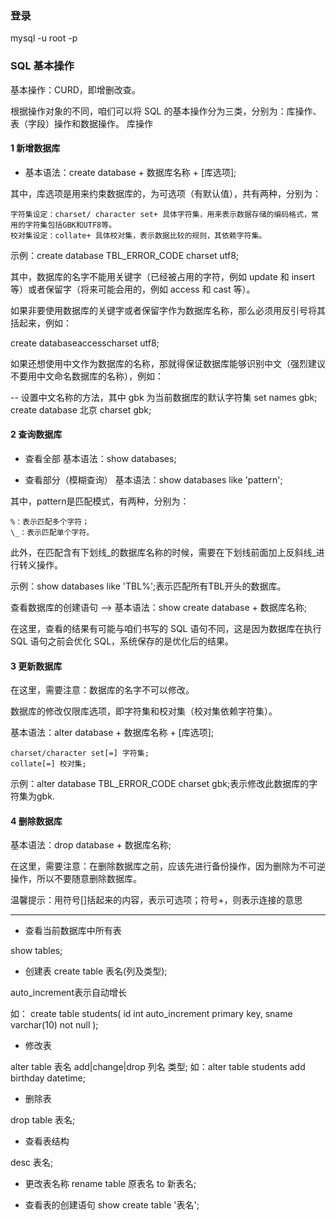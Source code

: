 ### 登录

mysql -u root -p

### SQL 基本操作

基本操作：CURD，即增删改查。

根据操作对象的不同，咱们可以将 SQL 的基本操作分为三类，分别为：库操作、表（字段）操作和数据操作。
库操作

#### 1 新增数据库

* 基本语法：create database + 数据库名称 + [库选项];

其中，库选项是用来约束数据库的，为可选项（有默认值），共有两种，分别为：

    字符集设定：charset/ character set+ 具体字符集，用来表示数据存储的编码格式，常用的字符集包括GBK和UTF8等。
    校对集设定：collate+ 具体校对集，表示数据比较的规则，其依赖字符集。

示例：create database TBL_ERROR_CODE charset utf8;

其中，数据库的名字不能用关键字（已经被占用的字符，例如 update 和 insert 等）或者保留字（将来可能会用的，例如 access 和 cast 等）。

如果非要使用数据库的关键字或者保留字作为数据库名称，那么必须用反引号将其括起来，例如：

create databaseaccesscharset utf8;

如果还想使用中文作为数据库的名称，那就得保证数据库能够识别中文（强烈建议不要用中文命名数据库的名称），例如：

-- 设置中文名称的方法，其中 gbk 为当前数据库的默认字符集
set names gbk;
create database 北京 charset gbk;

#### 2 查询数据库

* 查看全部
基本语法：show databases;

* 查看部分（模糊查询）
基本语法：show databases like 'pattern';

其中，pattern是匹配模式，有两种，分别为：

    %：表示匹配多个字符；
    \_：表示匹配单个字符。


此外，在匹配含有下划线_的数据库名称的时候，需要在下划线前面加上反斜线\_进行转义操作。

示例：show databases like 'TBL%';表示匹配所有TBL开头的数据库。

查看数据库的创建语句 –> 基本语法：show create database + 数据库名称;

在这里，查看的结果有可能与咱们书写的 SQL 语句不同，这是因为数据库在执行 SQL 语句之前会优化 SQL，系统保存的是优化后的结果。

#### 3 更新数据库

在这里，需要注意：数据库的名字不可以修改。

数据库的修改仅限库选项，即字符集和校对集（校对集依赖字符集）。

基本语法：alter database + 数据库名称 + [库选项];

    charset/character set[=] 字符集;
    collate[=] 校对集;

示例：alter database TBL_ERROR_CODE charset gbk;表示修改此数据库的字符集为gbk.

#### 4 删除数据库

基本语法：drop database + 数据库名称;

在这里，需要注意：在删除数据库之前，应该先进行备份操作，因为删除为不可逆操作，所以不要随意删除数据库。

温馨提示：用符号[]括起来的内容，表示可选项；符号+，则表示连接的意思


***
* 查看当前数据库中所有表

show tables;

* 创建表
create table 表名(列及类型);


auto_increment表示自动增长

如： create table students( id int auto_increment primary key, sname varchar(10) not null );
* 修改表

alter table 表名 add|change|drop 列名 类型;
如：alter table students add birthday datetime;

* 删除表

drop table 表名;

* 查看表结构

desc 表名;

* 更改表名称
rename table 原表名 to 新表名;

* 查看表的创建语句
show create table '表名';
